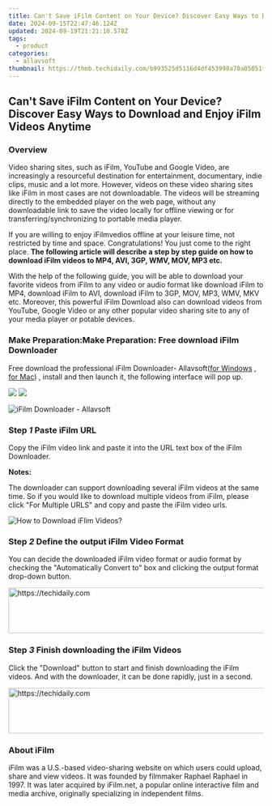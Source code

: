 ```yaml
---
title: Can't Save iFilm Content on Your Device? Discover Easy Ways to Download and Enjoy iFilm Videos Anytime
date: 2024-09-15T22:47:46.124Z
updated: 2024-09-19T21:21:10.578Z
tags:
  - product
categories:
  - allavsoft
thumbnail: https://thmb.techidaily.com/b993525d5116d4df453998a70a05051f65231397420add6e99e93d21f420e273.JPG
---
```


## Can't Save iFilm Content on Your Device? Discover Easy Ways to Download and Enjoy iFilm Videos Anytime

### Overview

Video sharing sites, such as iFilm, YouTube and Google Video, are increasingly a resourceful destination for entertainment, documentary, indie clips, music and a lot more. However, videos on these video sharing sites like iFilm in most cases are not downloadable. The videos will be streaming directly to the embedded player on the web page, without any downloadable link to save the video locally for offline viewing or for transferring/synchronizing to portable media player.

If you are willing to enjoy iFilmvedios offline at your leisure time, not restricted by time and space. Congratulations! You just come to the right place. **The following article will describe a step by step guide on how to download iFilm videos to MP4, AVI, 3GP, WMV, MOV, MP3 etc.**

With the help of the following guide, you will be able to download your favorite videos from iFilm to any video or audio format like download iFilm to MP4, download iFilm to AVI, download iFilm to 3GP, MOV, MP3, WMV, MKV etc. Moreover, this powerful iFilm Download also can download videos from YouTube, Google Video or any other popular video sharing site to any of your media player or potable devices.

### Make Preparation:Make Preparation: Free download iFilm Downloader

Free download the professional iFilm Downloader- Allavsoft([for Windows](https://tools.techidaily.com/allavsoft/products/) , [for Mac](https://tools.techidaily.com/allavsoft/products/)) , install and then launch it, the following interface will pop up.

[![](https://www.allavsoft.com/how-to/../images/how-to/free-download-win.jpg)](https://tools.techidaily.com/allavsoft/products/) [![](https://www.allavsoft.com/how-to/../images/how-to/free-download-mac.jpg)](https://tools.techidaily.com/allavsoft/products/)

![iFilm Downloader - Allavsoft](https://www.allavsoft.com/how-to/../images/allavsoft/screen-shot-600.jpg)

### Step _1_ Paste iFilm URL

Copy the iFilm video link and paste it into the URL text box of the iFilm Downloader.

**Notes:**

The downloader can support downloading several iFilm videos at the same time. So if you would like to download multiple videos from iFilm, please click "For Multiple URLS" and copy and paste the iFilm video urls.

![How to Download iFlim Videos?](https://www.allavsoft.com/how-to/../images/how-to/download-ifilm-videos/how-to-download-ifilm-videos.jpg)

### Step _2_ Define the output iFilm Video Format

You can decide the downloaded iFilm video format or audio format by checking the "Automatically Convert to" box and clicking the output format drop-down button.

<!-- affiliate ads begin -->
<a href="https://appsumo.8odi.net/c/5597632/2144275/7443" target="_top" id="2144275">
  <img src="//a.impactradius-go.com/display-ad/7443-2144275" border="0" alt="https://techidaily.com" width="728" height="90"/>
</a>
<img height="0" width="0" src="https://appsumo.8odi.net/i/5597632/2144275/7443" style="position:absolute;visibility:hidden;" border="0" />
<!-- affiliate ads end -->

### Step _3_ Finish downloading the iFilm Videos

Click the "Download" button to start and finish downloading the iFilm videos. And with the downloader, it can be done rapidly, just in a second.

<!-- affiliate ads begin -->
<a href="https://appsumo.8odi.net/c/5597632/2144274/7443" target="_top" id="2144274">
  <img src="//a.impactradius-go.com/display-ad/7443-2144274" border="0" alt="https://techidaily.com" width="600" height="90"/>
</a>
<img height="0" width="0" src="https://appsumo.8odi.net/i/5597632/2144274/7443" style="position:absolute;visibility:hidden;" border="0" />
<!-- affiliate ads end -->

### About iFilm

iFilm was a U.S.-based video-sharing website on which users could upload, share and view videos. It was founded by filmmaker Raphael Raphael in 1997\. It was later acquired by iFilm.net, a popular online interactive film and media archive, originally specializing in independent films.

<ins class="adsbygoogle"
     style="display:block"
     data-ad-format="autorelaxed"
     data-ad-client="ca-pub-7571918770474297"
     data-ad-slot="1223367746"></ins>

<ins class="adsbygoogle"
     style="display:block"
     data-ad-client="ca-pub-7571918770474297"
     data-ad-slot="8358498916"
     data-ad-format="auto"
     data-full-width-responsive="true"></ins>
